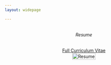 ```yaml
---
layout: widepage

---
```



<div style="display: flex; justify-content: center;">
      
<h6>Resume</h6>

</div>
<div style="display: flex; justify-content: center;">
<a href="{{ site.baseurl }}/assets/img/Rostal CV 09-24-2024.pdf" class="actionbtn" download>
      Full Curriculum Vitae
    </a>
</div>

<div style="display: flex; justify-content: center; width: 100%; max-width: 1200px; margin: 0 auto;">
    <a href="{{ site.baseurl }}/assets/img/Rostal_Resume_2024.pdf" download>
        <img src="{{ site.baseurl }}/assets/img/Rostal_Resume_2024.png" alt="Resume" style="width: 100%; max-width: 1000px; height: auto;">
    </a>
</div>


